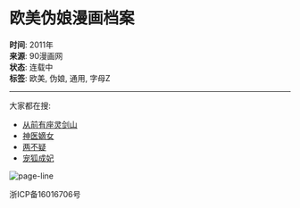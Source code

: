 # 欧美伪娘漫画档案

**时间**: 2011年  
**来源**: 90漫画网  
**状态**: 连载中  
**标签**: 欧美, 伪娘, 通用, 字母Z  

---

大家都在搜:

- [从前有座灵剑山](http://m.90mh.org/manhua/congqianyouzuolingjianshan/)
- [神医嫡女](http://m.90mh.org/manhua/shenyidinu/)
- [两不疑](http://m.90mh.org/manhua/liangbuyi/)
- [宠狐成妃](http://m.90mh.org/manhua/chonghuchengfei/)

![page-line](http://m.90mh.org/themes/mip/phone/images/head_line.gif)

浙ICP备16016706号
